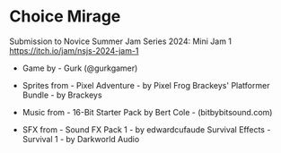 # Choice Mirage
 Submission to Novice Summer Jam Series 2024: Mini Jam 1
https://itch.io/jam/nsjs-2024-jam-1

 - Game by -
Gurk (@gurkgamer)

- Sprites from -
Pixel Adventure - by Pixel Frog
Brackeys' Platformer Bundle - by Brackeys
- Music from -
16-Bit Starter Pack
by Bert Cole - (bitbybitsound.com)
 - SFX from -
Sound FX Pack 1 - by edwardcufaude
Survival Effects - Survival 1 - by Darkworld Audio
